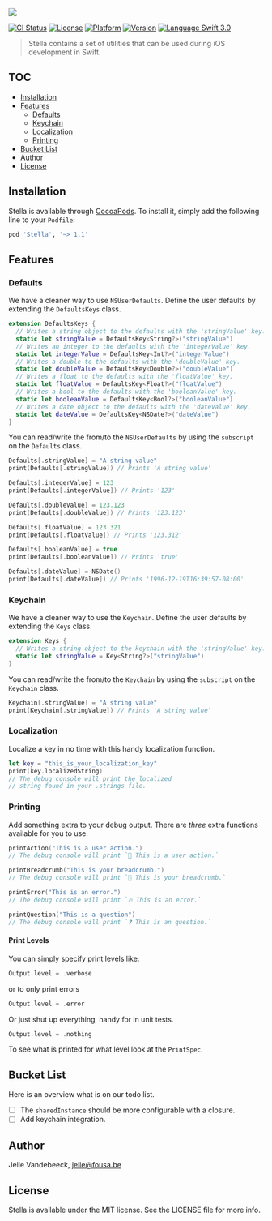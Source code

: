 ![](./Images/StellaShield.jpg)

[![CI Status](http://img.shields.io/travis/icapps/ios-stella.svg?style=flat)](https://travis-ci.org/icapps/ios-stella)
[![License](https://img.shields.io/cocoapods/l/Stella.svg?style=flat)](http://cocoapods.org/pods/Stella)
[![Platform](https://img.shields.io/cocoapods/p/Stella.svg?style=flat)](http://cocoapods.org/pods/Stella)
[![Version](https://img.shields.io/cocoapods/v/Stella.svg?style=flat)](http://cocoapods.org/pods/Stella)
[![Language Swift 3.0](https://img.shields.io/badge/Language-Swift%203.0-orange.svg?style=flat)](https://swift.org)

> Stella contains a set of utilities that can be used during iOS development in Swift.

## TOC

- [Installation](#installation)
- [Features](#features)
  - [Defaults](#defaults)
  - [Keychain](#keychain)
  - [Localization](#localization)
  - [Printing](#printing)
- [Bucket List](#bucket-list)
- [Author](#author)
- [License](#license)

## Installation

Stella is available through [CocoaPods](http://cocoapods.org). To install it, simply add the following line to your `Podfile`:

```ruby
pod 'Stella', '~> 1.1'
```

## Features

### Defaults

We have a cleaner way to use `NSUserDefaults`. Define the user defaults by extending the `DefaultsKeys` class.

```swift
extension DefaultsKeys {
  // Writes a string object to the defaults with the 'stringValue' key.
  static let stringValue = DefaultsKey<String?>("stringValue")
  // Writes an integer to the defaults with the 'integerValue' key.
  static let integerValue = DefaultsKey<Int?>("integerValue")
  // Writes a double to the defaults with the 'doubleValue' key.
  static let doubleValue = DefaultsKey<Double?>("doubleValue")
  // Writes a float to the defaults with the 'floatValue' key.
  static let floatValue = DefaultsKey<Float?>("floatValue")
  // Writes a bool to the defaults with the 'booleanValue' key.
  static let booleanValue = DefaultsKey<Bool?>("booleanValue")
  // Writes a date object to the defaults with the 'dateValue' key.
  static let dateValue = DefaultsKey<NSDate?>("dateValue")
}
```

You can read/write the from/to the `NSUserDefaults` by using the `subscript` on the `Defaults` class.

```swift
Defaults[.stringValue] = "A string value"
print(Defaults[.stringValue]) // Prints 'A string value'

Defaults[.integerValue] = 123
print(Defaults[.integerValue]) // Prints '123'

Defaults[.doubleValue] = 123.123
print(Defaults[.doubleValue]) // Prints '123.123'

Defaults[.floatValue] = 123.321
print(Defaults[.floatValue]) // Prints '123.312'

Defaults[.booleanValue] = true
print(Defaults[.booleanValue]) // Prints 'true'

Defaults[.dateValue] = NSDate()
print(Defaults[.dateValue]) // Prints '1996-12-19T16:39:57-08:00'
```

### Keychain

We have a cleaner way to use the `Keychain`. Define the user defaults by extending the `Keys` class.

```swift
extension Keys {
  // Writes a string object to the keychain with the 'stringValue' key.
  static let stringValue = Key<String?>("stringValue")
}
```

You can read/write the from/to the `Keychain` by using the `subscript` on the `Keychain` class.

```swift
Keychain[.stringValue] = "A string value"
print(Keychain[.stringValue]) // Prints 'A string value'
```

### Localization

Localize a key in no time with this handy localization function.

```swift
let key = "this_is_your_localization_key"
print(key.localizedString)
// The debug console will print the localized
// string found in your .strings file.
```

### Printing

Add something extra to your debug output. There are *three* extra functions available for you to use.

```swift
printAction("This is a user action.")
// The debug console will print `🎯 This is a user action.`

printBreadcrumb("This is your breadcrumb.")
// The debug console will print `🍞 This is your breadcrumb.`

printError("This is an error.")
// The debug console will print `🔥 This is an error.`

printQuestion("This is a question")
// The debug console will print `❓ This is an question.`
```
#### Print Levels

You can simply specify print levels like:

```swift
Output.level = .verbose
```

or to only print errors
```swift
Output.level = .error
```

Or just shut up everything, handy for in unit tests.

```swift
Output.level = .nothing
```
To see what is printed for what level look at the `PrintSpec`.

## Bucket List

Here is an overview what is on our todo list.

- [ ] The `sharedInstance` should be more configurable with a closure.
- [ ] Add keychain integration.

## Author

Jelle Vandebeeck, jelle@fousa.be

## License

Stella is available under the MIT license. See the LICENSE file for more info.
